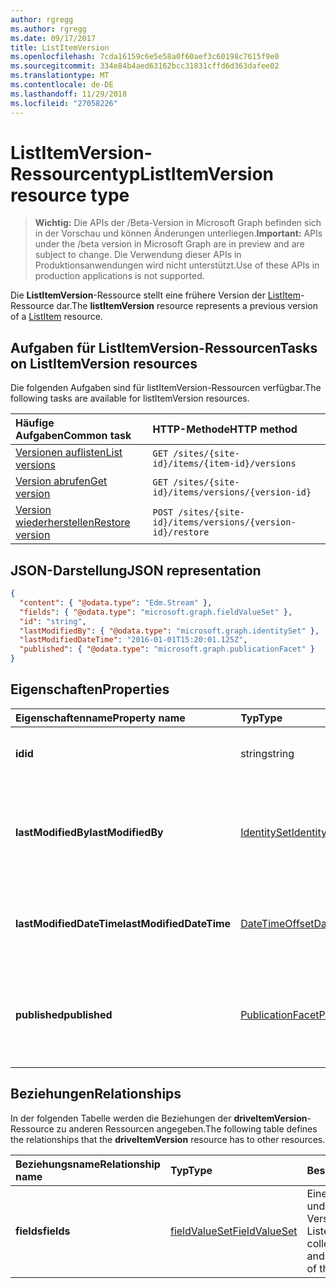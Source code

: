 ```yaml
---
author: rgregg
ms.author: rgregg
ms.date: 09/17/2017
title: ListItemVersion
ms.openlocfilehash: 7cda16159c6e5e58a0f60aef3c60198c7615f9e0
ms.sourcegitcommit: 334e84b4aed63162bcc31831cffd6d363dafee02
ms.translationtype: MT
ms.contentlocale: de-DE
ms.lasthandoff: 11/29/2018
ms.locfileid: "27058226"
---
```

# <a name="listitemversion-resource-type"></a><span data-ttu-id="2e02d-102">ListItemVersion-Ressourcentyp</span><span class="sxs-lookup"><span data-stu-id="2e02d-102">ListItemVersion resource type</span></span>

> <span data-ttu-id="2e02d-103">**Wichtig:** Die APIs der /Beta-Version in Microsoft Graph befinden sich in der Vorschau und können Änderungen unterliegen.</span><span class="sxs-lookup"><span data-stu-id="2e02d-103">**Important:** APIs under the /beta version in Microsoft Graph are in preview and are subject to change.</span></span> <span data-ttu-id="2e02d-104">Die Verwendung dieser APIs in Produktionsanwendungen wird nicht unterstützt.</span><span class="sxs-lookup"><span data-stu-id="2e02d-104">Use of these APIs in production applications is not supported.</span></span>

<span data-ttu-id="2e02d-105">Die **ListItemVersion**-Ressource stellt eine frühere Version der [ListItem](listitem.md)-Ressource dar.</span><span class="sxs-lookup"><span data-stu-id="2e02d-105">The **listItemVersion** resource represents a previous version of a [ListItem](listitem.md) resource.</span></span>

## <a name="tasks-on-listitemversion-resources"></a><span data-ttu-id="2e02d-106">Aufgaben für ListItemVersion-Ressourcen</span><span class="sxs-lookup"><span data-stu-id="2e02d-106">Tasks on ListItemVersion resources</span></span>

<span data-ttu-id="2e02d-107">Die folgenden Aufgaben sind für listItemVersion-Ressourcen verfügbar.</span><span class="sxs-lookup"><span data-stu-id="2e02d-107">The following tasks are available for listItemVersion resources.</span></span>

|            <span data-ttu-id="2e02d-108">Häufige Aufgaben</span><span class="sxs-lookup"><span data-stu-id="2e02d-108">Common task</span></span>             |         <span data-ttu-id="2e02d-109">HTTP-Methode</span><span class="sxs-lookup"><span data-stu-id="2e02d-109">HTTP method</span></span>         |
| :--------------------------------- | :-------------------------- |
| <span data-ttu-id="2e02d-110">[Versionen auflisten][version-list]</span><span class="sxs-lookup"><span data-stu-id="2e02d-110">[List versions][version-list]</span></span>      | `GET /sites/{site-id}/items/{item-id}/versions`  |
| <span data-ttu-id="2e02d-111">[Version abrufen][version-get]</span><span class="sxs-lookup"><span data-stu-id="2e02d-111">[Get version][version-get]</span></span>         | `GET /sites/{site-id}/items/versions/{version-id}`     |
| <span data-ttu-id="2e02d-112">[Version wiederherstellen][version-restore]</span><span class="sxs-lookup"><span data-stu-id="2e02d-112">[Restore version][version-restore]</span></span> | `POST /sites/{site-id}/items/versions/{version-id}/restore` |

[version-list]: ../api/listitem-list-versions.md
[version-get]: ../api/listitemversion-get.md
[version-restore]: ../api/listitemversion-restore.md


## <a name="json-representation"></a><span data-ttu-id="2e02d-113">JSON-Darstellung</span><span class="sxs-lookup"><span data-stu-id="2e02d-113">JSON representation</span></span>

<!-- { "blockType": "resource", "@odata.type": "microsoft.graph.listItemVersion", "@type.aka": "oneDrive.baseItemVersion" } -->

```json
{
  "content": { "@odata.type": "Edm.Stream" },
  "fields": { "@odata.type": "microsoft.graph.fieldValueSet" },
  "id": "string",
  "lastModifiedBy": { "@odata.type": "microsoft.graph.identitySet" },
  "lastModifiedDateTime": "2016-01-01T15:20:01.125Z",
  "published": { "@odata.type": "microsoft.graph.publicationFacet" }
}
```

## <a name="properties"></a><span data-ttu-id="2e02d-114">Eigenschaften</span><span class="sxs-lookup"><span data-stu-id="2e02d-114">Properties</span></span>

|      <span data-ttu-id="2e02d-115">Eigenschaftenname</span><span class="sxs-lookup"><span data-stu-id="2e02d-115">Property name</span></span>       |                         <span data-ttu-id="2e02d-116">Typ</span><span class="sxs-lookup"><span data-stu-id="2e02d-116">Type</span></span>                         |                               <span data-ttu-id="2e02d-117">Beschreibung</span><span class="sxs-lookup"><span data-stu-id="2e02d-117">Description</span></span>                               |
| :----------------------- | :--------------------------------------------------- | :---------------------------------------------------------------------- |
| <span data-ttu-id="2e02d-118">**id**</span><span class="sxs-lookup"><span data-stu-id="2e02d-118">**id**</span></span>                   | <span data-ttu-id="2e02d-119">string</span><span class="sxs-lookup"><span data-stu-id="2e02d-119">string</span></span>                                               | <span data-ttu-id="2e02d-120">Die ID der Version.</span><span class="sxs-lookup"><span data-stu-id="2e02d-120">The ID of the version.</span></span> <span data-ttu-id="2e02d-121">Schreibgeschützt.</span><span class="sxs-lookup"><span data-stu-id="2e02d-121">Read-only.</span></span>                                       |
| <span data-ttu-id="2e02d-122">**lastModifiedBy**</span><span class="sxs-lookup"><span data-stu-id="2e02d-122">**lastModifiedBy**</span></span>       | [<span data-ttu-id="2e02d-123">IdentitySet</span><span class="sxs-lookup"><span data-stu-id="2e02d-123">IdentitySet</span></span>](../resources/identityset.md)           | <span data-ttu-id="2e02d-124">Die Identität des Benutzers, der die Version zuletzt geändert hat.</span><span class="sxs-lookup"><span data-stu-id="2e02d-124">Identity of the user which last modified the version.</span></span> <span data-ttu-id="2e02d-125">Schreibgeschützt.</span><span class="sxs-lookup"><span data-stu-id="2e02d-125">Read-only.</span></span>        |
| <span data-ttu-id="2e02d-126">**lastModifiedDateTime**</span><span class="sxs-lookup"><span data-stu-id="2e02d-126">**lastModifiedDateTime**</span></span> | [<span data-ttu-id="2e02d-127">DateTimeOffset</span><span class="sxs-lookup"><span data-stu-id="2e02d-127">DateTimeOffset</span></span>](../resources/timestamp.md)          | <span data-ttu-id="2e02d-128">Datum und Uhrzeit der letzten Änderung der Version.</span><span class="sxs-lookup"><span data-stu-id="2e02d-128">Date and time the version was last modified.</span></span> <span data-ttu-id="2e02d-129">Schreibgeschützt.</span><span class="sxs-lookup"><span data-stu-id="2e02d-129">Read-only.</span></span>                 |
| <span data-ttu-id="2e02d-130">**published**</span><span class="sxs-lookup"><span data-stu-id="2e02d-130">**published**</span></span>            | [<span data-ttu-id="2e02d-131">PublicationFacet</span><span class="sxs-lookup"><span data-stu-id="2e02d-131">PublicationFacet</span></span>](../resources/publicationfacet.md) | <span data-ttu-id="2e02d-132">Zeigt den Veröffentlichungsstatus dieser bestimmten Version an.</span><span class="sxs-lookup"><span data-stu-id="2e02d-132">Indicates the publication status of this particular version.</span></span> <span data-ttu-id="2e02d-133">Schreibgeschützt.</span><span class="sxs-lookup"><span data-stu-id="2e02d-133">Read-only.</span></span> |


## <a name="relationships"></a><span data-ttu-id="2e02d-134">Beziehungen</span><span class="sxs-lookup"><span data-stu-id="2e02d-134">Relationships</span></span>

<span data-ttu-id="2e02d-135">In der folgenden Tabelle werden die Beziehungen der **driveItemVersion**-Ressource zu anderen Ressourcen angegeben.</span><span class="sxs-lookup"><span data-stu-id="2e02d-135">The following table defines the relationships that the **driveItemVersion** resource has to other resources.</span></span>

| <span data-ttu-id="2e02d-136">Beziehungsname</span><span class="sxs-lookup"><span data-stu-id="2e02d-136">Relationship name</span></span> |                      <span data-ttu-id="2e02d-137">Typ</span><span class="sxs-lookup"><span data-stu-id="2e02d-137">Type</span></span>                      |                               <span data-ttu-id="2e02d-138">Beschreibung</span><span class="sxs-lookup"><span data-stu-id="2e02d-138">Description</span></span>                                |
| :---------------- | :--------------------------------------------- | :----------------------------------------------------------------------- |
| <span data-ttu-id="2e02d-139">**fields**</span><span class="sxs-lookup"><span data-stu-id="2e02d-139">**fields**</span></span>        | [<span data-ttu-id="2e02d-140">fieldValueSet</span><span class="sxs-lookup"><span data-stu-id="2e02d-140">FieldValueSet</span></span>](../resources/fieldvalueset.md) | <span data-ttu-id="2e02d-141">Eine Auflistung der Felder und Werte für diese Version des Listenelements.</span><span class="sxs-lookup"><span data-stu-id="2e02d-141">A collection of the fields and values for this version of the list item.</span></span> |


<!-- {
  "type": "#page.annotation",
  "description": "The version facet provides information about the properties of a file version.",
  "keywords": "version,versions,version-history,history",
  "section": "documentation",
  "tocPath": "Facets/Version"
} -->
